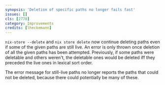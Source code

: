 ```yaml
---
synopsis: 'Deletion of specific paths no longer fails fast'
issues: []
cls: [2778]
category: Improvements
credits: [lheckemann]
---
```


`nix-store --delete` and `nix store delete` now continue deleting
paths even if some of the given paths are still live. An error is only
thrown once deletion of all the given paths has been
attempted. Previously, if some paths were deletable and others
weren't, the deletable ones would be deleted iff they preceded the
live ones in lexical sort order.

The error message for still-live paths no longer reports the paths
that could not be deleted, because there could potentially be many of
these.
